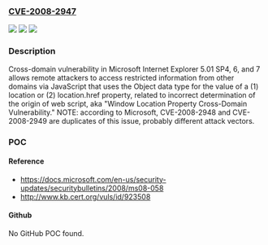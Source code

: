 ### [CVE-2008-2947](https://cve.mitre.org/cgi-bin/cvename.cgi?name=CVE-2008-2947)
![](https://img.shields.io/static/v1?label=Product&message=n%2Fa&color=blue)
![](https://img.shields.io/static/v1?label=Version&message=n%2Fa&color=blue)
![](https://img.shields.io/static/v1?label=Vulnerability&message=n%2Fa&color=brighgreen)

### Description

Cross-domain vulnerability in Microsoft Internet Explorer 5.01 SP4, 6, and 7 allows remote attackers to access restricted information from other domains via JavaScript that uses the Object data type for the value of a (1) location or (2) location.href property, related to incorrect determination of the origin of web script, aka "Window Location Property Cross-Domain Vulnerability." NOTE: according to Microsoft, CVE-2008-2948 and CVE-2008-2949 are duplicates of this issue, probably different attack vectors.

### POC

#### Reference
- https://docs.microsoft.com/en-us/security-updates/securitybulletins/2008/ms08-058
- http://www.kb.cert.org/vuls/id/923508

#### Github
No GitHub POC found.

